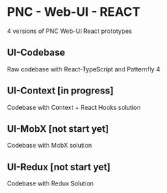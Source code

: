 # PNC - Web-UI - REACT
4 versions of PNC Web-UI React prototypes

## UI-Codebase
Raw codebase with React-TypeScript and Patternfly 4

## UI-Context [in progress]
Codebase with Context + React Hooks solution

## UI-MobX [not start yet]
Codebase with MobX solution

## UI-Redux [not start yet]
Codebase with Redux Solution
